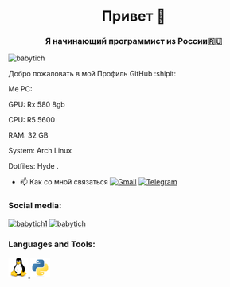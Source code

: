 <h1 align="center">Привет 👋</h1>
<h3 align="center">Я начинающий программист из России🇷🇺</h3>

<p align="left"> <img src="https://komarev.com/ghpvc/?username=babytich&label=Profile%20views&color=0e75b6&style=flat" alt="babytich" /> </p>
Добро пожаловать в мой Профиль GitHub :shipit:


Me PC:

GPU: Rx 580 8gb

CPU: R5 5600

RAM: 32 GB

System: Arch Linux 

Dotfiles: Hyde 
.

- 📫 Как со мной связаться [![Gmail](https://img.shields.io/badge/Gmail-red?logo=gmail&logoColor=white)](mailto:bossdim2004@gmail.com) [![Telegram](https://img.shields.io/badge/Telegram-0088cc?style=flat&logo=telegram&logoColor=white)](https://t.me/stoystoyl)







<h3 align="left">Social media:</h3>
<p align="left">
<a href="https://instagram.com/babytich1" target="blank"><img align="center" src="https://raw.githubusercontent.com/rahuldkjain/github-profile-readme-generator/master/src/images/icons/Social/instagram.svg" alt="babytich1" height="30" width="40" /></a>
<a href="https://discord.gg/babytich" target="blank"><img align="center" src="https://raw.githubusercontent.com/rahuldkjain/github-profile-readme-generator/master/src/images/icons/Social/discord.svg" alt="babytich" height="30" width="40" /></a>
</p>

<h3 align="left">Languages and Tools:</h3>
<p align="left"> <a href="https://www.linux.org/" target="_blank" rel="noreferrer"> <img src="https://raw.githubusercontent.com/devicons/devicon/master/icons/linux/linux-original.svg" alt="linux" width="40" height="40"/> </a> <a href="https://www.python.org" target="_blank" rel="noreferrer"> <img src="https://raw.githubusercontent.com/devicons/devicon/master/icons/python/python-original.svg" alt="python" width="40" height="40"/> </a> </p>

